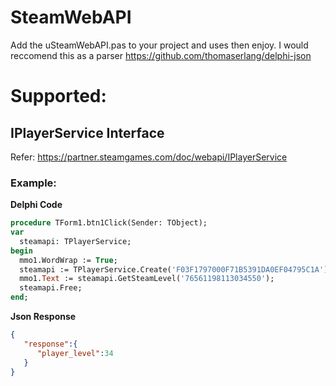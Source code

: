 # SteamWebAPI
Add the uSteamWebAPI.pas to your project and uses then enjoy. I would reccomend this as a parser https://github.com/thomaserlang/delphi-json

# Supported:

## IPlayerService Interface
Refer: https://partner.steamgames.com/doc/webapi/IPlayerService

### Example:
<b>Delphi Code</b>
```pascal
procedure TForm1.btn1Click(Sender: TObject);
var
  steamapi: TPlayerService;
begin
  mmo1.WordWrap := True;
  steamapi := TPlayerService.Create('F03F1797000F71B5391DA0EF04795C1A'); // SteamWEBAPI Key
  mmo1.Text := steamapi.GetSteamLevel('76561198113034550'); 
  steamapi.Free;
end;
```

<b>Json Response</b>
```json
{  
   "response":{  
      "player_level":34
   }
}
```
